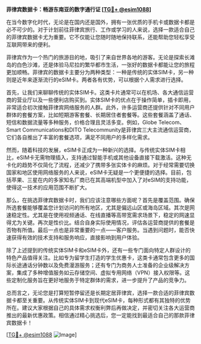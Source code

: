 **菲律宾数据卡：畅游东南亚的数字通行证 [[TG💪+ @esim1088](https://t.me/s/esim1088)]**

在当今数字化时代，无论是在国内还是国外，拥有一张优质的手机卡或数据卡都是必不可少的。对于计划前往菲律宾旅行、工作或学习的人来说，选择一款适合自己的菲律宾数据卡尤为重要。它不仅能让您随时随地保持联系，还能帮助您轻松享受互联网带来的便利。

菲律宾作为一个热门的旅游目的地，吸引了来自世界各地的游客。无论是探索长滩岛的白色沙滩，还是体验马尼拉的繁华都市生活，一张好的数据卡都能让您的旅程更加顺畅。菲律宾的数据卡主要分为两种类型：一种是传统的实体SIM卡，另一种则是近年来逐渐流行的eSIM卡。两者各有优势，可以根据个人需求进行选择。

首先，让我们来聊聊传统的实体SIM卡。这类卡片通常可以在机场、各大通信运营商的营业厅以及一些便利店购买到。实体SIM卡的优点在于操作简单，插卡即用，非常适合初次接触菲律宾网络服务的人群。此外，许多运营商还提供针对不同用户群体的套餐方案，比如短期游客套餐、长期居住者套餐等。这些套餐涵盖了通话、短信和数据流量等多种服务，价格合理且灵活多变。例如，Globe Telecom、Smart Communications和DITO Telecommunity是菲律宾三大主流通信运营商，它们各自推出了丰富的套餐选项，满足不同用户的多样化需求。

然而，随着科技的发展，eSIM卡正成为一种新兴的选择。与传统实体SIM卡相比，eSIM卡无需物理插入，支持通过智能手机或其他设备直接下载激活。这种无卡化的趋势不仅简化了流程，还减少了携带多张实体卡的麻烦。对于经常需要切换国家和地区使用网络服务的人来说，eSIM卡无疑是一个更便捷的选择。目前，包括苹果、三星在内的多家知名厂商已在其高端机型中加入了对eSIM的支持功能，使得这一技术的应用范围不断扩大。

那么，在挑选菲律宾数据卡时，我们应该注意哪些方面呢？首先是覆盖范围。确保所选套餐能够覆盖您计划访问的所有地区，尤其是偏远山区或海岛区域。其次是网速稳定性。尤其是在使用视频通话、在线直播等高带宽需求场景下，稳定的网速显得尤为关键。再次是性价比。结合自身实际使用情况，评估各运营商提供的套餐是否物有所值。最后一点也是非常重要的一点——客户服务。当遇到问题时，能否快速获得有效的技术支持和服务响应，直接影响到用户体验。

除了上述提到的传统实体SIM卡和eSIM卡外，还有一些专门面向特定人群设计的特色产品值得关注。比如专为留学生打造的学生优惠卡，这类卡通常包含更多的国际长途通话分钟数以及免费漫游服务；还有专门为商务人士准备的企业级解决方案，集成了多种增值服务如云存储空间、虚拟专用网络（VPN）接入权限等。这些定制化服务旨在更好地服务于特定群体的需求，进一步提升了产品的竞争力。

总而言之，无论您是打算短暂停留还是长期定居菲律宾，选择一款合适的菲律宾数据卡都至关重要。从传统实体SIM卡到现代eSIM卡，每种形式都有其独特的优势所在。建议大家根据自己的具体需求权衡利弊后再做决定，并密切关注各大运营商推出的最新优惠政策。相信通过精心挑选后，您一定能找到最适合自己的那款菲律宾数据卡！

[[TG💪+ @esim1088](https://t.me/s/esim1088) ![Image](https://i.postimg.cc/4NQfJmqS/Snipaste-2025-05-13-00-14-12.png)]